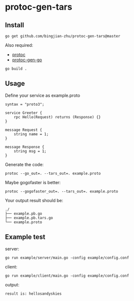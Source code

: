 # protoc-gen-tars


## Install

```
go get github.com/bingjian-zhu/protoc-gen-tars@master
```

Also required:

- [protoc](https://github.com/google/protobuf)
- [protoc-gen-go](https://github.com/golang/protobuf)

```
go build .
```

## Usage

Define your service as example.proto

```
syntax = "proto3";

service Greeter {
	rpc Hello(Request) returns (Response) {}
}

message Request {
	string name = 1;
}

message Response {
	string msg = 1;
}
```

Generate the code:

```
protoc --go_out=. --tars_out=. example.proto
```

Maybe gogofaster is better:

```
protoc --gogofaster_out=. --tars_out=. example.proto
```

Your output result should be:

```
./
├── example.pb.go
├── example.pb.tars.go
└── example.proto
```

## Example test

server:
```
go run example/server/main.go -config example/config.conf
```

client:
```
go run example/client/main.go -config example/config.conf
```

output:
```
result is: hellosandyskies
```